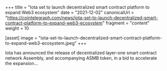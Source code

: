 +++
title = "Iota set to launch decentralized smart contract platform to expand Web3 ecosystem"
date = "2021-12-02"
canonicalUrl = "https://cointelegraph.com/news/iota-set-to-launch-decentralized-smart-contract-platform-to-expand-web3-ecosystem"
fragment = "content"
weight = 10

[asset]
    image = "iota-set-to-launch-decentralized-smart-contract-platform-to-expand-web3-ecosystem.jpeg"
+++

Iota has announced the release of decentralized layer-one smart contract 
network Assembly, and accompanying ASMB token, in a bid to accelerate the 
expansion...
